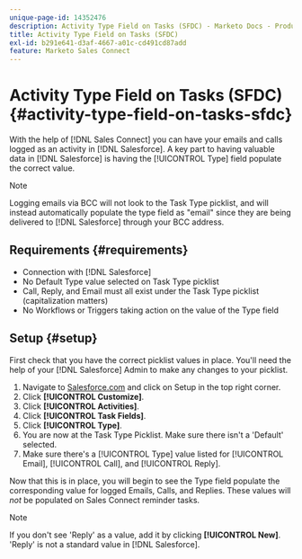 ```yaml
---
unique-page-id: 14352476
description: Activity Type Field on Tasks (SFDC) - Marketo Docs - Product Documentation
title: Activity Type Field on Tasks (SFDC)
exl-id: b291e641-d3af-4667-a01c-cd491cd87add
feature: Marketo Sales Connect
---
```

# Activity Type Field on Tasks (SFDC) {#activity-type-field-on-tasks-sfdc}

With the help of [!DNL Sales Connect] you can have your emails and calls logged as an activity in [!DNL Salesforce]. A key part to having valuable data in [!DNL Salesforce] is having the [!UICONTROL Type] field populate the correct value.

>[!NOTE]
>
>Logging emails via BCC will not look to the Task Type picklist, and will instead automatically populate the type field as "email" since they are being delivered to [!DNL Salesforce] through your BCC address.

## Requirements {#requirements}

* Connection with [!DNL Salesforce]
* No Default Type value selected on Task Type picklist
* Call, Reply, and Email must all exist under the Task Type picklist (capitalization matters)
* No Workflows or Triggers taking action on the value of the Type field

## Setup {#setup}

First check that you have the correct picklist values in place. You'll need the help of your [!DNL Salesforce] Admin to make any changes to your picklist.

1. Navigate to [Salesforce.com](https://salesforce.com) and click on Setup in the top right corner.
1. Click **[!UICONTROL Customize]**.
1. Click **[!UICONTROL Activities]**.
1. Click **[!UICONTROL Task Fields]**.
1. Click **[!UICONTROL Type]**.
1. You are now at the Task Type Picklist. Make sure there isn't a 'Default' selected.
1. Make sure there's a [!UICONTROL Type] value listed for [!UICONTROL Email], [!UICONTROL Call], and [!UICONTROL Reply].

Now that this is in place, you will begin to see the Type field populate the corresponding value for logged Emails, Calls, and Replies. These values will _not_ be populated on Sales Connect reminder tasks.

>[!NOTE]
>
>If you don't see 'Reply' as a value, add it by clicking **[!UICONTROL New]**. 'Reply' is not a standard value in [!DNL Salesforce].
